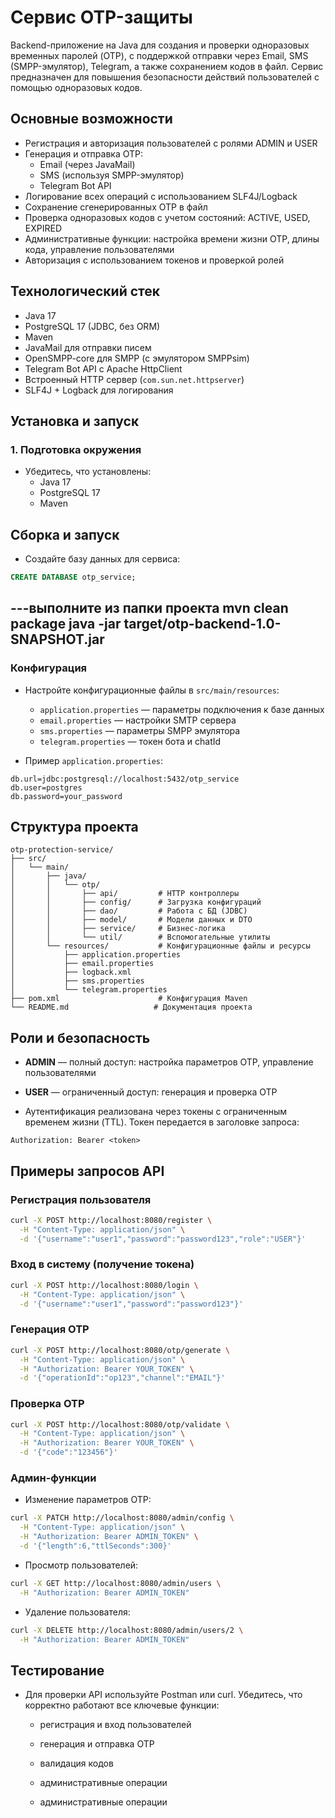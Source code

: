 
#  Сервис OTP-защиты  
Backend-приложение на Java для создания и проверки одноразовых временных паролей (OTP), с поддержкой отправки через Email, SMS (SMPP-эмулятор), Telegram, а также сохранением кодов в файл. Сервис предназначен для повышения безопасности действий пользователей с помощью одноразовых кодов.

## Основные возможности  
- Регистрация и авторизация пользователей с ролями ADMIN и USER  
- Генерация и отправка OTP:  
  - Email (через JavaMail)  
  - SMS (используя SMPP-эмулятор)  
  - Telegram Bot API  
- Логирование всех операций с использованием SLF4J/Logback  
- Сохранение сгенерированных OTP в файл  
- Проверка одноразовых кодов с учетом состояний: ACTIVE, USED, EXPIRED  
- Административные функции: настройка времени жизни OTP, длины кода, управление пользователями  
- Авторизация с использованием токенов и проверкой ролей  

##  Технологический стек  
- Java 17  
- PostgreSQL 17 (JDBC, без ORM)  
- Maven  
- JavaMail для отправки писем  
- OpenSMPP-core для SMPP (с эмулятором SMPPsim)  
- Telegram Bot API с Apache HttpClient  
- Встроенный HTTP сервер (`com.sun.net.httpserver`)  
- SLF4J + Logback для логирования  

##  Установка и запуск  
### 1. Подготовка окружения  
- Убедитесь, что установлены:  
  - Java 17  
  - PostgreSQL 17  
  - Maven  

## Сборка и запуск

- Создайте базу данных для сервиса:  
```sql
CREATE DATABASE otp_service;
```
---выполните из папки проекта
mvn clean package
java -jar target/otp-backend-1.0-SNAPSHOT.jar
---

###  Конфигурация  

- Настройте конфигурационные файлы в `src/main/resources`:  
  - `application.properties` — параметры подключения к базе данных  
  - `email.properties` — настройки SMTP сервера  
  - `sms.properties` — параметры SMPP эмулятора  
  - `telegram.properties` — токен бота и chatId  

- Пример `application.properties`:  
```
db.url=jdbc:postgresql://localhost:5432/otp_service
db.user=postgres
db.password=your_password
```


## Структура проекта  
```
otp-protection-service/
├── src/
│   └── main/
│       ├── java/
│       │   └── otp/
│       │       ├── api/         # HTTP контроллеры
│       │       ├── config/      # Загрузка конфигураций
│       │       ├── dao/         # Работа с БД (JDBC)
│       │       ├── model/       # Модели данных и DTO
│       │       ├── service/     # Бизнес-логика
│       │       └── util/        # Вспомогательные утилиты
│       └── resources/           # Конфигурационные файлы и ресурсы
│           ├── application.properties
│           ├── email.properties
│           ├── logback.xml
│           ├── sms.properties
│           └── telegram.properties
├── pom.xml                      # Конфигурация Maven
└── README.md                   # Документация проекта
```

##  Роли и безопасность  
- **ADMIN** — полный доступ: настройка параметров OTP, управление пользователями  
- **USER** — ограниченный доступ: генерация и проверка OTP  

- Аутентификация реализована через токены с ограниченным временем жизни (TTL). Токен передается в заголовке запроса:  
```
Authorization: Bearer <token>
```

##  Примеры запросов API  

### Регистрация пользователя  
```bash
curl -X POST http://localhost:8080/register \
  -H "Content-Type: application/json" \
  -d '{"username":"user1","password":"password123","role":"USER"}'
```

### Вход в систему (получение токена)  
```bash
curl -X POST http://localhost:8080/login \
  -H "Content-Type: application/json" \
  -d '{"username":"user1","password":"password123"}'
```

### Генерация OTP  
```bash
curl -X POST http://localhost:8080/otp/generate \
  -H "Content-Type: application/json" \
  -H "Authorization: Bearer YOUR_TOKEN" \
  -d '{"operationId":"op123","channel":"EMAIL"}'
```

### Проверка OTP  
```bash
curl -X POST http://localhost:8080/otp/validate \
  -H "Content-Type: application/json" \
  -H "Authorization: Bearer YOUR_TOKEN" \
  -d '{"code":"123456"}'
```

### Админ-функции  

- Изменение параметров OTP:  
```bash
curl -X PATCH http://localhost:8080/admin/config \
  -H "Content-Type: application/json" \
  -H "Authorization: Bearer ADMIN_TOKEN" \
  -d '{"length":6,"ttlSeconds":300}'
```

- Просмотр пользователей:  
```bash
curl -X GET http://localhost:8080/admin/users \
  -H "Authorization: Bearer ADMIN_TOKEN"
```

- Удаление пользователя:  
```bash
curl -X DELETE http://localhost:8080/admin/users/2 \
  -H "Authorization: Bearer ADMIN_TOKEN"
```

##  Тестирование  
- Для проверки API используйте Postman или curl. Убедитесь, что корректно работают все ключевые функции:  
  - регистрация и вход пользователей  
  - генерация и отправка OTP  
  - валидация кодов  
  - административные операции  

  - административные операции  

